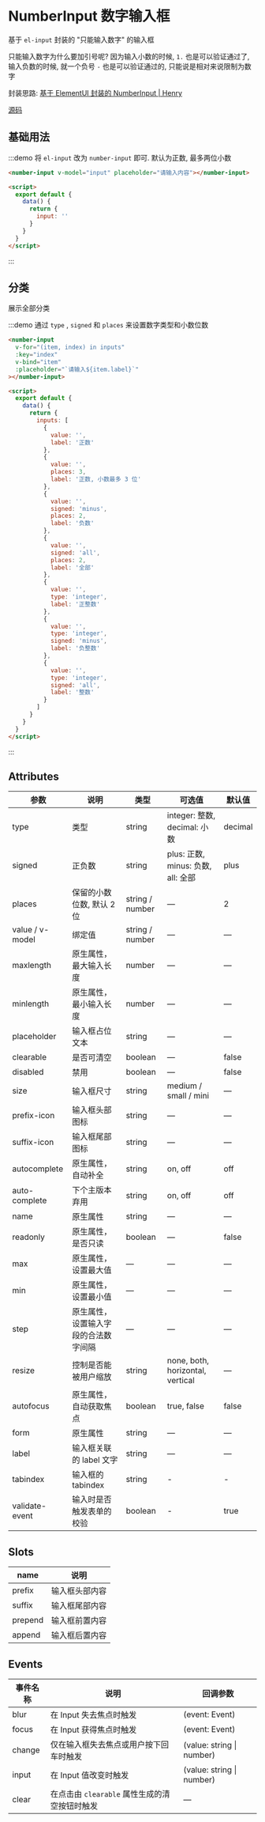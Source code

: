 # NumberInput 数字输入框

基于 `el-input` 封装的 "只能输入数字" 的输入框

只能输入数字为什么要加引号呢? 因为输入小数的时候, `1.` 也是可以验证通过了, 输入负数的时候, 就一个负号 `-` 也是可以验证通过的, 只能说是相对来说限制为数字

封装思路: [基于 ElementUI 封装的 NumberInput | Henry](https://tszv.now.sh/pages/6da7e6/)

[源码](https://github.com/HenryTSZ/vuepress-element-extend/blob/master/docs/.vuepress/components/NumberInput.vue)

## 基础用法

:::demo 将 `el-input` 改为 `number-input` 即可. 默认为正数, 最多两位小数

```html
<number-input v-model="input" placeholder="请输入内容"></number-input>

<script>
  export default {
    data() {
      return {
        input: ''
      }
    }
  }
</script>
```

:::

## 分类

展示全部分类

:::demo 通过 `type` , `signed` 和 `places` 来设置数字类型和小数位数

```html
<number-input
  v-for="(item, index) in inputs"
  :key="index"
  v-bind="item"
  :placeholder="`请输入${item.label}`"
></number-input>

<script>
  export default {
    data() {
      return {
        inputs: [
          {
            value: '',
            label: '正数'
          },
          {
            value: '',
            places: 3,
            label: '正数, 小数最多 3 位'
          },
          {
            value: '',
            signed: 'minus',
            places: 2,
            label: '负数'
          },
          {
            value: '',
            signed: 'all',
            places: 2,
            label: '全部'
          },
          {
            value: '',
            type: 'integer',
            label: '正整数'
          },
          {
            value: '',
            type: 'integer',
            signed: 'minus',
            label: '负整数'
          },
          {
            value: '',
            type: 'integer',
            signed: 'all',
            label: '整数'
          }
        ]
      }
    }
  }
</script>
```

:::

## Attributes

| 参数            | 说明                                 | 类型            | 可选值                             | 默认值  |
| --------------- | ------------------------------------ | --------------- | ---------------------------------- | ------- |
| type            | 类型                                 | string          | integer: 整数, decimal: 小数       | decimal |
| signed          | 正负数                               | string          | plus: 正数, minus: 负数, all: 全部 | plus    |
| places          | 保留的小数位数, 默认 2 位            | string / number | —                                  | 2       |
| value / v-model | 绑定值                               | string / number | —                                  | —       |
| maxlength       | 原生属性，最大输入长度               | number          | —                                  | —       |
| minlength       | 原生属性，最小输入长度               | number          | —                                  | —       |
| placeholder     | 输入框占位文本                       | string          | —                                  | —       |
| clearable       | 是否可清空                           | boolean         | —                                  | false   |
| disabled        | 禁用                                 | boolean         | —                                  | false   |
| size            | 输入框尺寸                           | string          | medium / small / mini              | —       |
| prefix-icon     | 输入框头部图标                       | string          | —                                  | —       |
| suffix-icon     | 输入框尾部图标                       | string          | —                                  | —       |
| autocomplete    | 原生属性，自动补全                   | string          | on, off                            | off     |
| auto-complete   | 下个主版本弃用                       | string          | on, off                            | off     |
| name            | 原生属性                             | string          | —                                  | —       |
| readonly        | 原生属性，是否只读                   | boolean         | —                                  | false   |
| max             | 原生属性，设置最大值                 | —               | —                                  | —       |
| min             | 原生属性，设置最小值                 | —               | —                                  | —       |
| step            | 原生属性，设置输入字段的合法数字间隔 | —               | —                                  | —       |
| resize          | 控制是否能被用户缩放                 | string          | none, both, horizontal, vertical   | —       |
| autofocus       | 原生属性，自动获取焦点               | boolean         | true, false                        | false   |
| form            | 原生属性                             | string          | —                                  | —       |
| label           | 输入框关联的 label 文字              | string          | —                                  | —       |
| tabindex        | 输入框的 tabindex                    | string          | -                                  | -       |
| validate-event  | 输入时是否触发表单的校验             | boolean         | -                                  | true    |

## Slots

| name    | 说明           |
| ------- | -------------- |
| prefix  | 输入框头部内容 |
| suffix  | 输入框尾部内容 |
| prepend | 输入框前置内容 |
| append  | 输入框后置内容 |

## Events

| 事件名称 | 说明                                          | 回调参数                  |
| -------- | --------------------------------------------- | ------------------------- |
| blur     | 在 Input 失去焦点时触发                       | (event: Event)            |
| focus    | 在 Input 获得焦点时触发                       | (event: Event)            |
| change   | 仅在输入框失去焦点或用户按下回车时触发        | (value: string \| number) |
| input    | 在 Input 值改变时触发                         | (value: string \| number) |
| clear    | 在点击由 `clearable` 属性生成的清空按钮时触发 | —                         |
